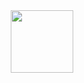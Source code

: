 <div id="header" align="center">
  <img src="https://c.tenor.com/WA70bldelc0AAAAC/tenor.gif" width="100"/>
</div>
